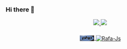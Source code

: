 ### Hi there 👋

<div align="center">
  <a href="https://github.com/erickosma">
  <img height="180em" src="https://github-readme-stats.vercel.app/api?username=erickosma&show_icons=true&theme=vue-dark&include_all_commits=true&count_private=true"/>
  <img height="180em" src="https://github-readme-stats.vercel.app/api/top-langs/?username=erickosma&layout=compact&langs_count=7&theme=vue-dark"/>
</div>

<div  align="center" style="display: inline_block">
  <br>
   <img align="center" alt="Rafa-Js" height="30" width="40" src="https://raw.githubusercontent.com/devicons/devicon/master/icons/php/php-original.svg">
   <img align="center" alt="Rafa-Js" height="30" width="40" src="https://cdn.jsdelivr.net/gh/devicons/devicon/icons/java/java-original.svg">

</div>
